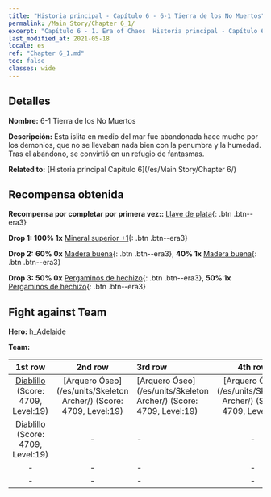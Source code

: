 ```yaml
---
title: "Historia principal - Capítulo 6 - 6-1 Tierra de los No Muertos"
permalink: /Main Story/Chapter 6_1/
excerpt: "Capítulo 6 - 1. Era of Chaos  Historia principal - Capítulo 6_1. 6-1 Tierra de los No Muertos"
last_modified_at: 2021-05-18
locale: es
ref: "Chapter 6_1.md"
toc: false
classes: wide
---
```


## Detalles

 **Nombre:** 6-1 Tierra de los No Muertos

 **Descripción:** Esta islita en medio del mar fue abandonada hace mucho por los demonios, que no se llevaban nada bien con la penumbra y la humedad. Tras el abandono, se convirtió en un refugio de fantasmas.

 **Related to:** [Historia principal Capítulo 6](/es/Main Story/Chapter 6/)

## Recompensa obtenida

 **Recompensa por completar por primera vez::** [Llave de plata](/ItemsES/con_693/){: .btn .btn--era3}

 **Drop 1:** **100% 1x** [Mineral superior +1](/ItemsES/mat_19/){: .btn .btn--era3}

 **Drop 2:** **60% 0x** [Madera buena](/ItemsES/mat_13/){: .btn .btn--era3}, **40% 1x** [Madera buena](/ItemsES/mat_13/){: .btn .btn--era3}

 **Drop 3:** **50% 0x** [Pergaminos de hechizo](/ItemsES/con_694/){: .btn .btn--era3}, **50% 1x** [Pergaminos de hechizo](/ItemsES/con_694/){: .btn .btn--era3}


## Fight against Team
 **Hero:** h_Adelaide

 **Team:**


  | 1st row | 2nd row | 3rd row | 4th row |
  |:----:|:----:|:----|:----:|
  | [Diablillo](/es/units/Imp/) (Score: 4709, Level:19)  | [Arquero Óseo](/es/units/Skeleton Archer/) (Score: 4709, Level:19)  | [Arquero Óseo](/es/units/Skeleton Archer/) (Score: 4709, Level:19)  | [Arquero Óseo](/es/units/Skeleton Archer/) (Score: 4709, Level:19)  |
  | [Diablillo](/es/units/Imp/) (Score: 4709, Level:19)  | - | - | - |
  | - | - | - | - |
  | - | - | - | - |


